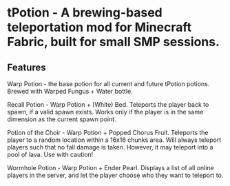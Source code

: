 # tPotion - A brewing-based teleportation mod for Minecraft Fabric, built for small SMP sessions.

## Features

Warp Potion - the base potion for all current and future tPotion potions. Brewed with Warped Fungus + Water bottle.

Recall Potion - Warp Potion + (White) Bed. Teleports the player back to spawn, if a valid spawn exists. Works only if the player is in the same dimension as the current spawn point.

Potion of the Choir - Warp Potion + Popped Chorus Fruit. Teleports the player to a random location within a 16x16 chunks area.
Will always teleport players such that no fall damage is taken. However, it may teleport into a pool of lava. Use with caution!

Wormhole Potion - Warp Potion + Ender Pearl. Displays a list of all online players in the server, and let the player choose who they want to teleport to. 
